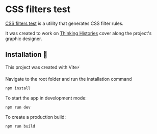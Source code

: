 # CSS filters test

[CSS filters test](https://alejotorres90.github.io/css-filters-test) is a utility that generates CSS filter rules.

It was created to work on [Thinking Histories](https://thinkinghistories.com) cover along the project's graphic designer.

## Installation 🚀

This project was created with Vite⚡

Navigate to the root folder and run the installation command
```sh
npm install
```

To start the app in development mode:
```sh
npm run dev
```

To create a production build:
```sh
npm run build
```